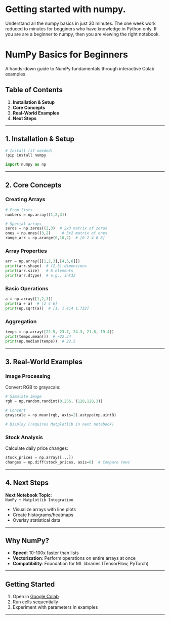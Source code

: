 # Getting started with numpy.
Understand all the numpy basics in just 30 minutes. The one week work reduced to minutes for begginers who have knowledge in Python only. If you are are a beginner to numpy, then you are viewing the right notebook. 


# NumPy Basics for Beginners  
A hands-down guide to NumPy fundamentals through interactive Colab examples  

## Table of Contents  
1. **Installation & Setup**  
2. **Core Concepts**  
3. **Real-World Examples**  
4. **Next Steps**  

---

## 1. Installation & Setup  
```python  
# Install (if needed)  
!pip install numpy  

import numpy as np  
```  

---

## 2. Core Concepts  

### Creating Arrays  
```python  
# From lists  
numbers = np.array([1,2,3])  

# Special arrays  
zeros = np.zeros((2,3)  # 2x3 matrix of zeros  
ones = np.ones((3,2)     # 3x2 matrix of ones  
range_arr = np.arange(0,10,2)  # [0 2 4 6 8]  
```  

### Array Properties  
```python  
arr = np.array([[1,2,3],[4,5,6]])  
print(arr.shape)  # (2,3) dimensions  
print(arr.size)   # 6 elements  
print(arr.dtype)  # e.g., int32  
```  

### Basic Operations  
```python  
a = np.array([1,2,3])  
print(a + a)  # [2 4 6]  
print(np.sqrt(a))  # [1. 1.414 1.732]  
```  

### Aggregation  
```python  
temps = np.array([22.5, 23.7, 24.3, 21.8, 19.4])  
print(temps.mean())  # ~22.34  
print(np.median(temps))  # 22.5  
```  

---

## 3. Real-World Examples  

### Image Processing  
Convert RGB to grayscale:  
```python  
# Simulate image  
rgb = np.random.randint(0,256, (128,128,3))  

# Convert  
grayscale = np.mean(rgb, axis=2).astype(np.uint8)  

# Display (requires Matplotlib in next notebook)  
```  

### Stock Analysis  
Calculate daily price changes:  
```python  
stock_prices = np.array([...])  
changes = np.diff(stock_prices, axis=0)  # Compare rows  
```  

---

## 4. Next Steps  
**Next Notebook Topic**:  
`NumPy + Matplotlib Integration`  
- Visualize arrays with line plots  
- Create histograms/heatmaps  
- Overlay statistical data  

---

## Why NumPy?  
- **Speed**: 10-100x faster than lists  
- **Vectorization**: Perform operations on entire arrays at once  
- **Compatibility**: Foundation for ML libraries (TensorFlow, PyTorch)  

---

## Getting Started  
1. Open in [Google Colab](https://colab.research.google.com/drive/1FZ8dZ9Ik61Yf2VMVRTkWu787y61ZJHmj?usp=sharing) 
2. Run cells sequentially  
3. Experiment with parameters in examples  

---
